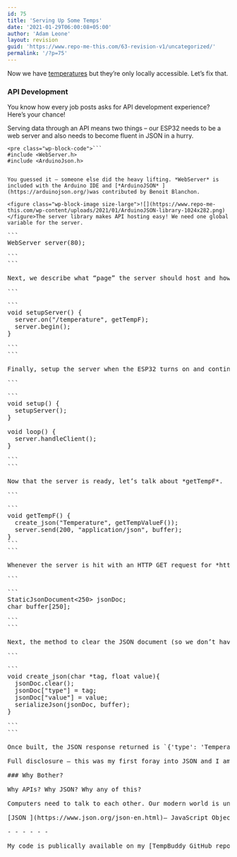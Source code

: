 ```yaml
---
id: 75
title: 'Serving Up Some Temps'
date: '2021-01-29T06:00:08+05:00'
author: 'Adam Leone'
layout: revision
guid: 'https://www.repo-me-this.com/63-revision-v1/uncategorized/'
permalink: '/?p=75'
---
```


Now we have [temperatures](https://www.repo-me-this.com/querying-sensors/remotetempsensors/) but they’re only locally accessible. Let’s fix that.

### API Development

You know how every job posts asks for API development experience? Here’s your chance!

Serving data through an API means two things – our ESP32 needs to be a web server and also needs to become fluent in JSON in a hurry.

```
<pre class="wp-block-code">```
#include <WebServer.h>
#include <ArduinoJson.h>
```
```

You guessed it – someone else did the heavy lifting. *WebServer* is included with the Arduino IDE and [*ArduinoJSON* ](https://arduinojson.org/)was contributed by Benoit Blanchon.

<figure class="wp-block-image size-large">![](https://www.repo-me-this.com/wp-content/uploads/2021/01/ArduinoJSON-library-1024x282.png)</figure>The server library makes API hosting easy! We need one global variable for the server.

```
<pre class="wp-block-code">```
WebServer server(80);

```
```

Next, we describe what “page” the server should host and how it gets the data to respond. We’re starting small with the temperature data served up by a *getTempF* method that’s just a placeholder for now.

```
<pre class="wp-block-code">```
void setupServer() {
  server.on("/temperature", getTempF);
  server.begin();
}

```
```

Finally, setup the server when the ESP32 turns on and continuously handle incoming requests.

```
<pre class="wp-block-code">```
void setup() {
  setupServer();
}

void loop() {
  server.handleClient();
}

```
```

Now that the server is ready, let’s talk about *getTempF*.

```
<pre class="wp-block-code">```
void getTempF() {
  create_json("Temperature", getTempValueF());
  server.send(200, "application/json", buffer);
}
```
```

Whenever the server is hit with an HTTP GET request for *http://\[address\]/temperature*, it needs to respond with a successful message (200) and the JSON-formatted temperature. Because I plan to expand this API in the future, I chose to create a generic JSON-formatting method and pass it temperature-specific values. First, a few variables.

```
<pre class="wp-block-code">```
StaticJsonDocument<250> jsonDoc;
char buffer[250];

```
```

Next, the method to clear the JSON document (so we don’t have to instantiate it every time) and build the reponse from the values passed as parameters. For temperature responses, *tag* is “Temperature” and *value* is a float provided by the *getTempValueF* function.

```
<pre class="wp-block-code">```
void create_json(char *tag, float value){
  jsonDoc.clear();
  jsonDoc["type"] = tag;
  jsonDoc["value"] = value;
  serializeJson(jsonDoc, buffer);
}

```
```

Once built, the JSON response returned is `{'type': 'Temperature', 'value': 'XX.XXX'}`. We’ll parse the temperature value out on the TempBuddy hub-side.  
  
Full disclosure – this was my first foray into JSON and I am not smart enough to come up with this on my own. A little Google-fu, though, and we have a winner. Our remote temperature stations now provide data upon request.

### Why Bother?

Why APIs? Why JSON? Why any of this?

Computers need to talk to each other. Our modern world is underpinned by servers that use many different protocols to share data to facilitate real-world impacts. APIs (Application Programming Interfaces) define how computers can access information by specifying how to request data and the format of data returned. APIs support encapsulation (hiding the internal complexity of a system) by providing a ‘simple’ public interface and support interoperability regardless of requestor type. Once these temperature sensors are active on my network, any device can query the sensors if they adhere to the API format.

[JSON ](https://www.json.org/json-en.html)– JavaScript Object Notation – is a “lightweight data-interchange format”. More importantly, it’s the defacto, agreed-upon method of passing data between servers and services. Like everything, there’s a bit of a learning curve but most languages have libraries that make JSON formatting easier. The advantage of JSON is that it encodes key-value pairs in objects and makes it easy to convert objects to text for transmission and back into objects on the other end.

- - - - - -

My code is publically available on my [TempBuddy GitHub repository](https://github.com/ildrummer/TempBuddy).